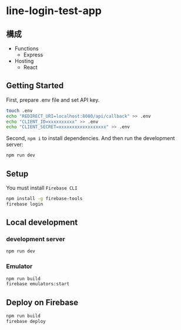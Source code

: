 # line-login-test-app

## 構成
- Functions
    - Express
- Hosting
    - React

## Getting Started
First, prepare .env file and set API key.
```sh
touch .env
echo "REDIRECT_URI=localhost:8080/api/callback" >> .env
echo "CLIENT_ID=xxxxxxxxxx" >> .env
echo "CLIENT_SECRET=xxxxxxxxxxxxxxxxxx" >> .env
```
Second, `npm i` to install dependencies.
And then run the development server:
```sh
npm run dev
```

## Setup
You must install `Firebase CLI`
```sh
npm install -g firebase-tools
firebase login
```

## Local development
### development server
```sh
npm run dev
```
### Emulator
```sh
npm run build
firebase emulators:start
```

## Deploy on Firebase
```sh
npm run build
firebase deploy
```
